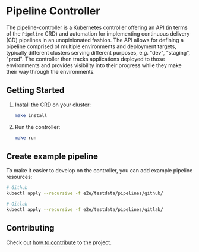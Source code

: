 # Pipeline Controller

The pipeline-controller is a Kubernetes controller offering an API (in terms of the `Pipeline` CRD) and automation for implementing continuous delivery (CD) pipelines in an unopinionated fashion. The API allows for defining a pipeline comprised of multiple environments and deployment targets, typically different clusters serving different purposes, e.g. "dev", "staging", "prod". The controller then tracks applications deployed to those environments and provides visibility into their progress while they make their way through the environments.

## Getting Started

1. Install the CRD on your cluster:
   ```sh
   make install
   ```
2. Run the controller:
   ```sh
   make run
   ```

## Create example pipeline

To make it easier to develop on the controller, you can add example pipeline
resources:

```bash
# Github
kubectl apply --recursive -f e2e/testdata/pipelines/github/

# Gitlab
kubectl apply --recursive -f e2e/testdata/pipelines/gitlab/
```

## Contributing

Check out [how to contribute](CONTRIBUTING.md) to the project.
